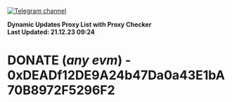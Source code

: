 [![Telegram channel](https://img.shields.io/endpoint?url=https://runkit.io/damiankrawczyk/telegram-badge/branches/master?url=https://t.me/n4z4v0d)](https://t.me/n4z4v0d) 

**Dynamic Updates Proxy List with Proxy Checker**  
**Last Updated: 21.12.23 09:24**

# DONATE (_any evm_) - 0xDEADf12DE9A24b47Da0a43E1bA70B8972F5296F2
